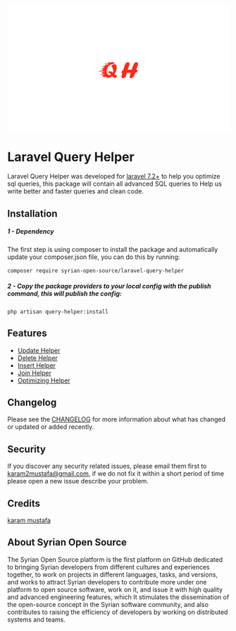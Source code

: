 ![logo](assets/logo.png)

# Laravel Query Helper

Laravel Query Helper was developed for [laravel 7.2+](http://laravel.com/) to help you optimize
sql queries, this package will contain all advanced SQL queries to Help us write better and faster queries and clean code.

Installation
------------
##### 1 - Dependency
The first step is using composer to install the package and automatically update your composer.json file, you can do this by running:
```shell
composer require syrian-open-source/laravel-query-helper
```
##### 2 - Copy the package providers to your local config with the publish command, this will publish the config:
```shell
php artisan query-helper:install
```

Features
-----------
- [Update Helper](https://github.com/Syrian-Open-Source/laravel-query-helper/blob/main/docs/update.md)
- [Delete Helper](https://github.com/Syrian-Open-Source/laravel-query-helper/blob/main/docs/delete.md)
- [Insert Helper](https://github.com/Syrian-Open-Source/laravel-query-helper/blob/main/docs/insert.md)
- [Join Helper](https://github.com/Syrian-Open-Source/laravel-query-helper/blob/main/docs/join.md)
- [Optimizing Helper](https://github.com/Syrian-Open-Source/laravel-query-helper/blob/main/docs/optimizing.md)

Changelog
---------
Please see the [CHANGELOG](https://github.com/Syrian-Open-Source/laravel-query-helper/blob/main/CHANGELOG.md) for more information about what has changed or updated or added recently.

Security
--------
If you discover any security related issues, please email them first to karam2mustafa@gmail.com, 
if we do not fix it within a short period of time please open a new issue describe your problem. 

Credits
-------
[karam mustafa](https://www.linkedin.com/in/karam2mustafa)

About Syrian Open Source
-------
The Syrian Open Source platform is the first platform on GitHub dedicated to bringing Syrian developers from different cultures and experiences together, to work on projects in different languages, tasks, and versions, and works to attract Syrian developers to contribute more under one platform to open source software, work on it, and issue it with high quality and advanced engineering features, which It stimulates the dissemination of the open-source concept in the Syrian software community, and also contributes to raising the efficiency of developers by working on distributed systems and teams.
